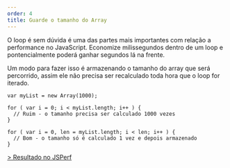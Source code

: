 ```yaml
---
order: 4
title: Guarde o tamanho do Array
---
```


O loop é sem dúvida é uma das partes mais importantes com relação a performance no JavaScript. Economize milissegundos dentro de um loop e pontencialmente poderá ganhar segundos lá na frente.

Um modo para fazer isso é armazenando o tamanho do array que será percorrido, assim ele não precisa ser recalculado toda hora que o loop for iterado.

```
var myList = new Array(1000);

for ( var i = 0; i < myList.length; i++ ) {
  // Ruim - o tamanho precisa ser calculado 1000 vezes
}

for ( var i = 0, len = myList.length; i < len; i++ ) {
  // Bom - o tamanho só é calculado 1 vez e depois armazenado
}
```

[> Resultado no JSPerf](http://jsperf.com/como-perder-peso-cache-array-length)
